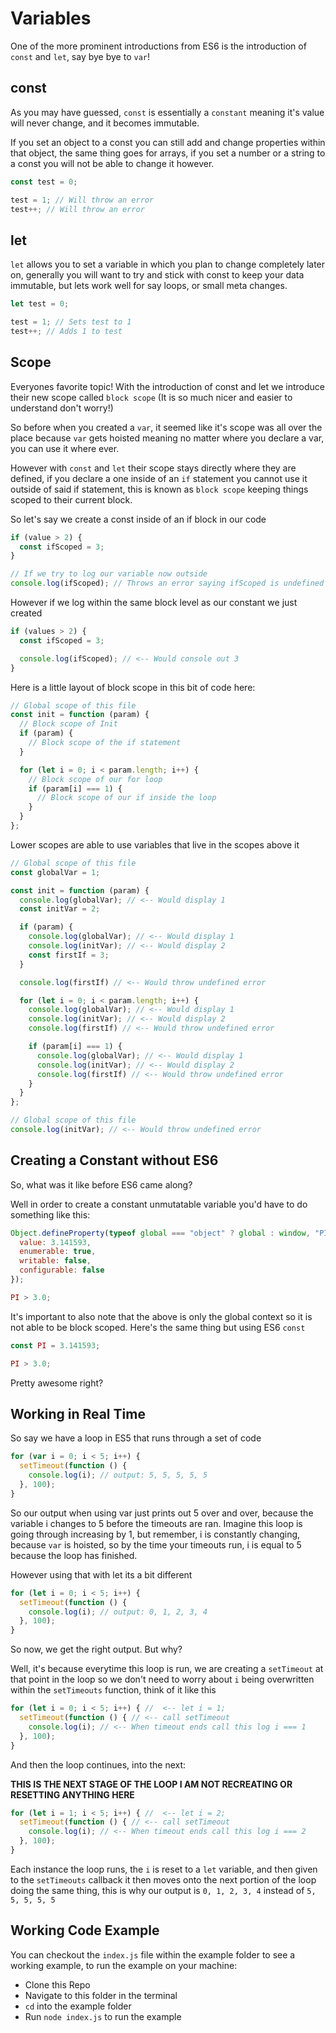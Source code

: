 # Variables

One of the more prominent introductions from ES6 is the introduction of `const` and `let`, say bye bye to `var`!

## const

As you may have guessed, `const` is essentially a `constant` meaning it's value will never change, and it becomes immutable.

If you set an object to a const you can still add and change properties within that object, the same thing goes for arrays, if you set a number or a string to a const you will not be able to change it however.

```js
const test = 0;

test = 1; // Will throw an error
test++; // Will throw an error
```

## let

`let` allows you to set a variable in which you plan to change completely later on, generally you will want to try and stick with const to keep your data immutable, but lets work well for say loops, or small meta changes.

```js
let test = 0;

test = 1; // Sets test to 1
test++; // Adds 1 to test
```

## Scope

Everyones favorite topic! With the introduction of const and let we introduce their new scope called `block scope` (It is so much nicer and easier to understand don't worry!)

So before when you created a `var`, it seemed like it's scope was all over the place because `var` gets hoisted meaning no matter where you declare a var, you can use it where ever.

However with `const` and `let` their scope stays directly where they are defined, if you declare a one inside of an `if` statement you cannot use it outside of said if statement, this is known as `block scope` keeping things scoped to their current block.

So let's say we create a const inside of an if block in our code

```js
if (value > 2) {
  const ifScoped = 3;
}

// If we try to log our variable now outside
console.log(ifScoped); // Throws an error saying ifScoped is undefined
```

However if we log within the same block level as our constant we just created

```js
if (values > 2) {
  const ifScoped = 3;

  console.log(ifScoped); // <-- Would console out 3
}
```

Here is a little layout of block scope in this bit of code here:

```js
// Global scope of this file
const init = function (param) {
  // Block scope of Init
  if (param) {
    // Block scope of the if statement
  }

  for (let i = 0; i < param.length; i++) {
    // Block scope of our for loop
    if (param[i] === 1) {
      // Block scope of our if inside the loop
    }
  }
};
```

Lower scopes are able to use variables that live in the scopes above it

```js
// Global scope of this file
const globalVar = 1;

const init = function (param) {
  console.log(globalVar); // <-- Would display 1
  const initVar = 2;

  if (param) {
    console.log(globalVar); // <-- Would display 1
    console.log(initVar); // <-- Would display 2
    const firstIf = 3;
  }

  console.log(firstIf) // <-- Would throw undefined error

  for (let i = 0; i < param.length; i++) {
    console.log(globalVar); // <-- Would display 1
    console.log(initVar); // <-- Would display 2
    console.log(firstIf) // <-- Would throw undefined error

    if (param[i] === 1) {
      console.log(globalVar); // <-- Would display 1
      console.log(initVar); // <-- Would display 2
      console.log(firstIf) // <-- Would throw undefined error
    }
  }
};

// Global scope of this file
console.log(initVar); // <-- Would throw undefined error
```

## Creating a Constant without ES6

So, what was it like before ES6 came along?

Well in order to create a constant unmutatable variable you'd have to do something like this:

```js
Object.defineProperty(typeof global === "object" ? global : window, "PI", {
  value: 3.141593,
  enumerable: true,
  writable: false,
  configurable: false
});

PI > 3.0;
```

It's important to also note that the above is only the global context so it is not able to be block scoped. Here's the same thing but using ES6 `const`

```js
const PI = 3.141593;

PI > 3.0;
```

Pretty awesome right?

## Working in Real Time

So say we have a loop in ES5 that runs through a set of code

```js
for (var i = 0; i < 5; i++) {
  setTimeout(function () {
    console.log(i); // output: 5, 5, 5, 5, 5
  }, 100);
}
```

So our output when using var just prints out 5 over and over, because the variable i changes to 5 before the timeouts are ran. Imagine this loop is going through increasing by 1, but remember, i is constantly changing, because `var` is hoisted, so by the time your timeouts run, i is equal to 5 because the loop has finished.

However using that with let its a bit different

```js
for (let i = 0; i < 5; i++) {
  setTimeout(function () {
    console.log(i); // output: 0, 1, 2, 3, 4
  }, 100);
}
```

So now, we get the right output. But why?

Well, it's because everytime this loop is run, we are creating a `setTimeout` at that point in the loop so we don't need to worry about `i` being overwritten within the `setTimeouts` function, think of it like this

```js
for (let i = 0; i < 5; i++) { //  <-- let i = 1;
  setTimeout(function () { // <-- call setTimeout
    console.log(i); // <-- When timeout ends call this log i === 1
  }, 100);
}
```

And then the loop continues, into the next:

**THIS IS THE NEXT STAGE OF THE LOOP I AM NOT RECREATING OR RESETTING ANYTHING HERE**

```js
for (let i = 1; i < 5; i++) { //  <-- let i = 2;
  setTimeout(function () { // <-- call setTimeout
    console.log(i); // <-- When timeout ends call this log i === 2
  }, 100);
}
```

Each instance the loop runs, the `i` is reset to a `let` variable, and then given to the `setTimeouts` callback it then moves onto the next portion of the loop doing the same thing, this is why our output is `0, 1, 2, 3, 4` instead of `5, 5, 5, 5, 5`

## Working Code Example

You can checkout the `index.js` file within the example folder to see a working example, to run the example on your machine:

- Clone this Repo
- Navigate to this folder in the terminal
- `cd` into the example folder
- Run `node index.js` to run the example

